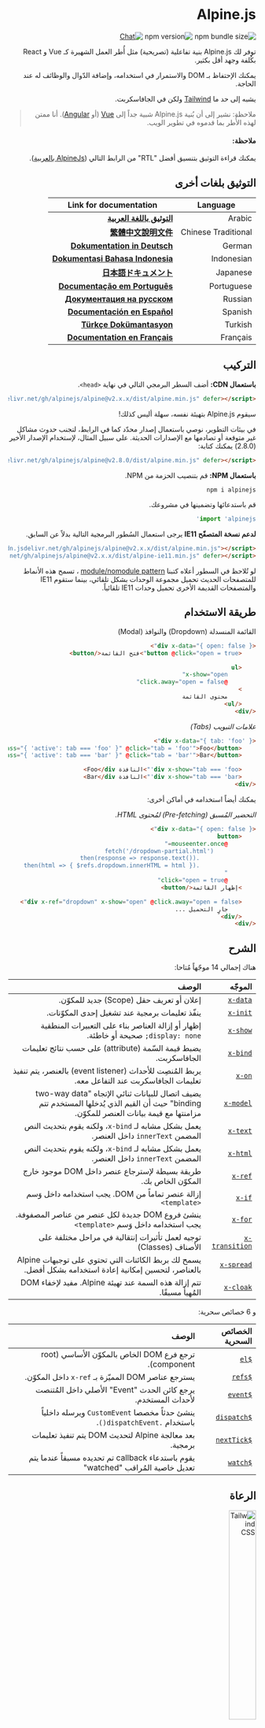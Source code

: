 <div dir="rtl">

# Alpine.js

![npm bundle size](https://img.shields.io/bundlephobia/minzip/alpinejs)
![npm version](https://img.shields.io/npm/v/alpinejs)
[![Chat](https://img.shields.io/badge/chat-on%20discord-7289da.svg?sanitize=true)](https://alpinejs.codewithhugo.com/chat/)

توفر لك Alpine.js بنية تفاعلية (تصريحية) مثل أُطر العمل الشهيرة كـ Vue و React بكُلفة وجهد أقل بكثير.

يمكنك الإحتفاظ بـ DOM والاستمرار في استخدامه، وإضافة الدّوال والوظائف له عند الحاجة.

يشبه إلى حد ما [Tailwind](https://tailwindcss.com/) ولكن في الجافاسكربت.

> ملاحظة: نشير إلى أن بُنية Alpine.js شبية جداً إلى [Vue](https://vuejs.org/) (أو [Angular](https://angularjs.org/)). أنا ممتن لهذه الأُطر بما قدموه في تطوير الويب.

#### ملاحظة:

يمكنك قراءة التوثيق بتنسيق أفضل "RTL" من الرابط التالي ([AlpineJs بالعربية](https://alpinejs.abdelhadi.org/#/)).

## التوثيق بلغات أخرى

| Language | Link for documentation |
| --- | --- |
| Arabic | [**التوثيق باللغة العربية**](./README.ar.md) |
| Chinese Traditional | [**繁體中文說明文件**](./README.zh-TW.md) |
| German | [**Dokumentation in Deutsch**](./README.de.md) |
| Indonesian | [**Dokumentasi Bahasa Indonesia**](./README.id.md) |
| Japanese | [**日本語ドキュメント**](./README.ja.md) |
| Portuguese | [**Documentação em Português**](./README.pt.md) |
| Russian | [**Документация на русском**](./README.ru.md) |
| Spanish | [**Documentación en Español**](./README.es.md) |
| Turkish | [**Türkçe Dokümantasyon**](./README.tr.md) |
| Français | [**Documentation en Français**](./README.fr.md) |

## التركيب

**باستعمال CDN:** أضف السطر البرمجي التالي في نهاية `<head>`. 

```html
<script src="https://cdn.jsdelivr.net/gh/alpinejs/alpine@v2.x.x/dist/alpine.min.js" defer></script>
```

سيقوم Alpine.js بتهيئة نفسه، سهلة أليس كذلك!

في بيئات التطوير، نوصي باستعمال إصدار محدّد كما في الرابط، لتجنب حدوث مشاكل غير متوقعة أو تصادمها مع الإصدارات الحديثة. على سبيل المثال، لإستخدام الإصدار الأخير (2.8.0) يمكنك كتابة:

```html
<script src="https://cdn.jsdelivr.net/gh/alpinejs/alpine@v2.8.0/dist/alpine.min.js" defer></script>
```

**باستعمال NPM:** قم بتنصيب الحزمة من NPM.

```js
npm i alpinejs
```

قم باستدعائها وتضمينها في مشروعك.
```js
import 'alpinejs'
```

**لدعم نسخة المتصفّح IE11** يرجى استعمال السُطور البرمجية التالية بدلاً عن السابق.

```html
<script type="module" src="https://cdn.jsdelivr.net/gh/alpinejs/alpine@v2.x.x/dist/alpine.min.js"></script>
<script nomodule src="https://cdn.jsdelivr.net/gh/alpinejs/alpine@v2.x.x/dist/alpine-ie11.min.js" defer></script>
```

لو تُلاحظ في السطور أعلاه كتبنا [module/nomodule pattern](https://philipwalton.com/articles/deploying-es2015-code-in-production-today/) ، تسمح هذه الأنماط للمتصفحات الحديث تحميل مجموعة الوحدات بشكل تلقائي، بينما ستقوم IE11 والمتصفحات القديمة الأخرى تحميل وحدات IE11 تلقائياً. 

## طريقة الاستخدام

القائمة المنسدلة (Dropdown) والنوافذ (Modal)
```html
<div x-data="{ open: false }">
    <button @click="open = true">فتح القائمة</button>

    <ul
        x-show="open"
        @click.away="open = false"
    >
        محتوى القائمة
    </ul>
</div>
```

*علامات التبويب (Tabs)*

```html
<div x-data="{ tab: 'foo' }">
    <button :class="{ 'active': tab === 'foo' }" @click="tab = 'foo'">Foo</button>
    <button :class="{ 'active': tab === 'bar' }" @click="tab = 'bar'">Bar</button>

    <div x-show="tab === 'foo'">النافذة Foo</div>
    <div x-show="tab === 'bar'">النافذة Bar</div>
</div>
```

يمكنك أيضاً استخدامه في أماكن أخرى: 

*التحضير المُسبق (Pre-fetching) لمُحتوى HTML.*

```html
<div x-data="{ open: false }">
    <button
        @mouseenter.once="
            fetch('/dropdown-partial.html')
                .then(response => response.text())
                .then(html => { $refs.dropdown.innerHTML = html })
        "
        @click="open = true"
    >إظهار القائمة</button>

    <div x-ref="dropdown" x-show="open" @click.away="open = false">
        جارٍ التحميل ...
    </div>
</div>
```

## الشرح

هناك إجمالي 14 موجّهاً مُتاحا:

| الموجّه | الوصف |
| --: | --: |
| [`x-data`](#x-data) | إعلان أو تعريف حقل (Scope) جديد للمكوّن. |
| [`x-init`](#x-init) | ينفّذ تعليمات برمجية عند تشغيل إحدى المكوّنات. |
| [`x-show`](#x-show) | إظهار أو إزالة العناصر بناء على التعبيرات المنطقية `display: none;` صحيحة أو خاطئة. |
| [`x-bind`](#x-bind) | يضبط قيمة السّمة (attribute) على حسب نتائج تعليمات الجافاسكربت. |
| [`x-on`](#x-on) | يربط المُنصِت للأحداث (event listener) بالعنصر، يتم تنفيذ تعليمات الجافاسكربت عند التفاعل معه. |
| [`x-model`](#x-model) | يضيف اتصال للبيانات ثنائي الإتجاه "two-way data binding" حيث أن القيم الذي يُدخلها المستخدم تتم مزامنتها مع قيمة بيانات العنصر للمكوّن. |
| [`x-text`](#x-text) | يعمل بشكل مشابه لـ `x-bind`، ولكنه يقوم بتحديث النص المضمن `innerText` داخل العنصر. |
| [`x-html`](#x-html) | يعمل بشكل مشابه لـ `x-bind`، ولكنه يقوم بتحديث النص المضمن `innerText` داخل العنصر. |
| [`x-ref`](#x-ref) | طريقة بسيطة لإسترجاع عنصر داخل DOM موجود خارج المكوّن الخاص بك. |
| [`x-if`](#x-if) | إزالة عنصر تماماً من DOM. يجب استخدامه داخل وَسم `<template>` |
| [`x-for`](#x-for) | ينشئ فروع DOM جديدة لكل عنصر من عناصر المصفوفة. يجب استخدامه داخل وَسم `<template>` |
| [`x-transition`](#x-transition) | توجيه لعمل تأثيرات إنتقالية في مراحل مختلفة على الأصناف (Classes) |
| [`x-spread`](#x-spread) | يسمح لك بربط الكائنات التي تحتوي على توجيهات Alpine بالعناصر، لتحسين إمكانية إعادة استخدامه بشكل أفضل. |
| [`x-cloak`](#x-cloak) | تتم إزالة هذه السمة عند تهيئة Alpine. مفيد لإخفاء DOM المُهيأ مسبقًا. |

و 6 خصائص سحرية:

| الخصائص السحرية | الوصف |
| --: | --: |
| [`$el`](#el) | ترجع فرع DOM الخاص بالمكوّن الأساسي (root component). |
| [`$refs`](#refs) | يسترجع عناصر DOM المميّزة بـ `x-ref` داخل المكوّن. |
| [`$event`](#event) | يرجع كائن الحدث "Event"  الأصلي داخل المُتنصت لأحداث المستخدم. |
| [`$dispatch`](#dispatch) | ينشئ حدثاً مخصصا `CustomEvent` ويرسله داخلياً باستخدام `.dispatchEvent()`. |
| [`$nextTick`](#nexttick) | بعد معالجة Alpine لتحديث DOM يتم تنفيذ تعليمات برمجية. |
| [`$watch`](#watch) | يقوم باستدعاء callback تم تحديده مسبقاً عندما يتم تعديل خاصية المُراقب "watched" |


## الرعاة

<img width="33%" src="https://refactoringui.nyc3.cdn.digitaloceanspaces.com/tailwind-logo.svg" alt="Tailwind CSS">

**هل تريد عرض شعارك هنا؟ [راسلني على تويتر](https://twitter.com/calebporzio)**

## مشاريع المجتمع

* [AlpineJS Weekly Newsletter](https://alpinejs.codewithhugo.com/newsletter/)
* [Spruce (State Management)](https://github.com/ryangjchandler/spruce)
* [Turbolinks Adapter](https://github.com/SimoTod/alpine-turbolinks-adapter)
* [Alpine Magic Helpers](https://github.com/KevinBatdorf/alpine-magic-helpers)
* [Awesome Alpine](https://github.com/ryangjchandler/awesome-alpine)

### الموجّهات

---

### `x-data`

**المثال:** `<div x-data="{ foo: 'bar' }">...</div>`

**البُنية:** `<div x-data="[object literal]">...</div>`

تعرّف `x-data` حقل/نطاق جديد للمكوّن، يخبر Alpine بتهيئة المكوّن الجديد  بكائن البيانات المعرّف والمحدّد مسبقاً.

مشابه لخاصية `data` بالمكونّات في إطار Vue.

**استخراج التعابير المنطقية للمكوّن**

يمكنك من استخراج مصدر البيانات والتعاملات ذات الصّلة إلى دوال قابلة لإعادة الاستخدام. 

```html
<div x-data="dropdown()">
    <button x-on:click="open">فتح</button>

    <div x-show="isOpen()" x-on:click.away="close">
        // القائمة المنسدلة
    </div>
</div>

<script>
    function dropdown() {
        return {
            show: false,
            open() { this.show = true },
            close() { this.show = false },
            isOpen() { return this.show === true },
        }
    }
</script>
```

> لمستخدمي مجمّع الوحدات (bundler): يرجى ملاحظة أن الدوال التي يصل إليها Alpine.js في النطاق العام (window). فلاستخدام x-data يجب أن تصرّحها إلى `window`. على سبيل المثال `window.dropdown = function () {}` (لأنه في Webpack ،Rollup ،Parcel وما إلى ذلك، الدّوال التي تكتبتها تكون بشكل إفتراضي ضِمن نطاق الوحدة "module" وليس في نطاق الصفحة `window`).


يمكنك أيضاً دمج عدة كائنات متعددة معاً باستخدام محلّل الكائنات (object destructuring).

```html
<div x-data="{...dropdown(), ...tabs()}">
```

---

### `x-init`
**المثال:** `<div x-data="{ foo: 'bar' }" x-init="foo = 'baz'"></div>`

**البُنية:** `<div x-data="..." x-init="[expression]"></div>`

ينفّذ `x-init` تعليمات برمجية عند تشغيل وتهيئة إحدى المكوّنات.

إذا أردت تنفيذ التعليمات البرمجية بعد أن يجري Alpine تحديثه على DOM (مُماثل لـ `mounted()` في Vue.js) يمكنك إرجاع callback من `x-init` وسيتم تشغيله بعدها:

`x-init="() => { // يمكننا الوصول إلى DOM بعد تهيئته // }"`

---

### `x-show`
**المثال:** `<div x-show="open"></div>`

**البُنية:** `<div x-show="[expression]"></div>`

تمكّننا `x-show` من إظهار أو إزالة العناصر بناء على التعبيرات المنطقية `display: none;` صحيحة أو خاطئة.

**x-show.transition**

`x-show.transition` عبارة عن واجهة "API" يمكنها تحسين `x-show` وجعله أكثر جمالية باستخدام تأثيرات CSS transitions.

```html
<div x-show.transition="open">
    يتم عمل تأثير بصري بالظهور "in" و الإختفاء "out"
</div>
```

| التوجيهات | الوصف |
| ---: | ---: |
| `x-show.transition` | يتلاشى ويتقلص بمرور الوقت (opacity, scale: 0.95, timing-function: cubic-bezier(0.4, 0.0, 0.2, 1), duration-in: 150ms, duration-out: 75ms). |
| `x-show.transition.in` | تأثير انتقالي "in" فقط. |
| `x-show.transition.out` | تأثير خارجي "out" فقط. |
| `x-show.transition.opacity` | تأثير التلاشي فقط. |
| `x-show.transition.scale` | تأثير على الحجم فقط. |
| `x-show.transition.scale.75` | ضبط قيمة الحجم `transform: scale(.75)`. |
| `x-show.transition.duration.200ms` | يضبط قيمة الانتقال الأولي "in" إلى 200 مللي ثانية. تأخذ قيمة الانتقال النهائي "out" نصف القيمة المحددة (في هذه الحالة 100 مللي ثانية). |
| `x-show.transition.origin.top.right` | تنسيق التحولات CSS transform الأصلية `transform-origin: top right` |
| `x-show.transition.in.duration.200ms.out.duration.50ms` | تأثيرات على فترات مختلفة "in" و "out". |


> ملاحظة: يمكنك دمج جميع التاثيرات مع بعضها البعض (على الرغم من أنها غريبة ربما): `x-show.transition.in.duration.100ms.origin.top.right.opacity.scale.85.out.duration.200ms.origin.bottom.left.opacity.scale.95`

> ملاحظة: سينتظر `x-show` إلى حين أن تنتهني جميع التأثيرات، إذا كنت تريد تجاهلها، أضف المعدّل `.immediate`
```html
<div x-show.immediate="open">
    <div x-show.transition="open">
</div>
```
---

### `x-bind`

> ملاحظة: يمكنك اختصار الكتابة باستعمال النقطتين ":" كـ `:type="..."`

**المثال:** `<input x-bind:type="inputType">`

**البُنية:** `<input x-bind:[attribute]="[expression]">`

يضبط قيمة السّمة (attribute) على حسب نتائج تعليمات الجافاسكربت. ويمكن لهذه التعليمات أن تصل الى جميع بيانات المكوّن. ويتم تحديثه في كل مرة يتم فيها تحديث بياناته.

> ملاحظة: يتم تحديث ارتباطات السمات (binding) فقط إذا تم تحديث قيّمها. يكتشف Alpine تلقائيًا هذه القيم والتحديثات ثم يحسّنها.

**استخدام `x-bind` لـ class attributes**

يتصرف `x-bind` بشكل مختلف قليلاً عند تحديد الصنف (class attribute).

بالنسبة للأصناف (classes) قم بتمرير كائن يكون مفتاحه هو إسم الفئة، وقيم هذه الأزواج عبارة عن تعبيرات منطقية تحدّد ما إذا كان يتم تطبيق الصنف على العنصر أم لا.

كمثال:
`<div x-bind:class="{ 'hidden': foo }"></div>`

في هذا المثال يتم تطبيق الصنف "hidden" فقط عندما تكون قيمة foo صحيحة `true`.

**`x-bind` للسمات المنطقية (boolean attributes)**

يدعم `x-bind` المتغيرات بالإضافة إلى تعبيرات الجافاسكربت في حالة إذا كانت تُرجع قيمة منطقية صحيحة أو خاطئة (`true` أو `false`).

كمثال:
```html
<!-- العبارة: -->
<button x-bind:disabled="myVar">إضغطني</button>

<!-- إذا myVar == true: -->
<button disabled="disabled">إضغطني</button>

<!-- في حال myVar == false:  -->
<button>Click me</button>
```

هنا تتم إضافة السمة `disabled` أو إزالتها بناءً على قيمة المتغيّر `myVar`.

تدعم كذلك Alpine سمات منطقية مختلفة  HTML specification كـ:  `disabled`,`readonly`,`required`,`checked`,`hidden`,`selected`,`open` وغيرها.

المُعدّل .camel
مثال: <svg x-bind:view-box.camel="viewBox">

يقوم المعدّل بضبط وربط حالة الأحرف بصيغة camel case لإسم السمة. في المثال أعلاه، تم ربط قيمة viewBox بِسِمة viewBox (بدلاً من view-box).

---

### `x-on`

> ملاحظة: يمكنك اختصار الكتابة باستعمال النقطتين ":" كـ `@click="..."`

**المثال:** `<button x-on:click="foo = 'bar'"></button>`

**البُنية:** `<button x-on:[event]="[expression]"></button>`

يقوم x-on بإرفاق المُنصت للأحداث (event listener). عندما يتم حدث (event) من قِبل المستخدم يتم تنفيذ تعليمات الجافاسكربت المحددة.

يتم تحديث السِمات الأخرى للعنصر المرتبطة بمصدر البيانات هذا بمجرد تعديل البيانات الموجودة في التعليمات البرمجية.

> ملاحظة: اختياريًا، يمكن أيضًا تحديد اسم دالة JavaScript.

**المثال:** `<button x-on:click="myFunction"></button>`

هذه تكافئ: `<button x-on:click="myFunction($event)"></button>`

**المُعدّل `keydown` **

**المثال:** `<input type="text" x-on:keydown.escape="open = false">`

يمكنك الإستجابة لأحداث معينة ينقر عليها المستخدم في لوحة المفاتيح باستخدام المعدّلات `x-on:keydown`. يرجى ملاحظة أن هذا المُعدّل يستخدم صيغة kebab-case لتسمية قيم `Event.key`.

أمثلة: `enter`, `escape`, `arrow-up`, `arrow-down`

> يمكننا كذلك الإستجابة أزرار لوحة المفاتيح الأساسية كـ `x-on:keydown.cmd.enter="foo"`

**المُعدّل `.away`**

**المثال:** `<div x-on:click.away="showModal = false"></div>`

لا يتم تنفيذ تعبير Event Handler إلا إذا لم يتم تشغيل الحدث بواسطة العنصر نفسه (أو مكوناته الفرعية).

هذا مفيد لإخفاء القوائم المنسدلة والنوافذ عندما ينقر المستخدم في مكان آخر.

**المُعدّل `.prevent`**
**المثال:** `<input type="checkbox" x-on:click.prevent>`

تؤدي إضافة `.prevent` إلى مستمع الحدث إلى استدعاء منع `preventDefault` في الحدث الذي سيتم تنفيذه. في المثال أعلاه، هذا يعني أن مربع الاختيار لن يتم تحديده بالفعل عندما ينقر المستخدم عليه.

**المُعدّل`.stop`**
**المثال::** `<div x-on:click="foo = 'bar'"><button x-on:click.stop></button></div>`

إضافة `.stop` إلى المتصنّت للأحداث يستدعي `stopPropagation.` في المثال أعلاه،  يعني أن الحدث "click" لن ينتقل إلى  `<div>` الخارجي. بمعنى آخر، عندما ينقر المستخدم على الزر، لا يتم تعريف `foo` على أنه `bar`.

**المُعدّل `.self`**
**المثال:** `<div x-on:click.self="foo = 'bar'"><button></button></div>`

إضافة .self إلى المتصنّت للأحداث إلى تشغيل الحدث فقط إذا كان `$event.target` و نفسه العنصر. في المثال أعلاه، يعني أنه عند النقر على الزر "button" لن يتم تشغيل الحدث

**المُعدّل `.window`**
**المثال:** `<div x-on:resize.window="isOpen = window.outerWidth > 768 ? false : open"></div>`

إضافة `.window` إلى مستمع الأحداث، سيقوم بتثبيت المتصنّت للأحداث على نافذة المتصفّح كله `window` بدلاً من DOM الذي قمت بتصريحه أو تحديده. هذا مفيد لك في حال أردت ضبط أحد المكوّنات وتغييرها على حسب حجم (أبعاد) المتصفّح. في المثال أعلاه سيتم إغلاق النافذة أو القائمة المنسدلة إذا تجاوزت أبعاد المتصفح 768 بكسل، خلاف ذلك نُبقيه على حالته.

>ملاحظة: يمكنك أيضًا استخدام معدّل `.document` لإرفاق المتصنّت بدلا من `window`.

**المُعدّل `.once`**
**المثال:** `<button x-on:mouseenter.once="fetchSomething()"></button>`

تعني إضافة المعدّل `.once` إلى المتصنّت للحدث أن المنصت (listener) يعمل مرة واحدة فقط. هذا مفيد للمهام التي تريد القيام بها مرة واحدة فقط، مثل الجلب الجزئي لشفرات HTML أو ما شابه.

**المُعدّل `.passive` **
**المثال:** `<button x-on:mousedown.passive="interactive = true"></button>`

إذا أضفنا `.passive` إلى المتصنّت للحدث، فإن هذا الرمز المميز سيعطل وظيفة `preventDefault()` ولن تعمل على أي حدث يتم تنفيذه. يمكن أن يساعدك أحياناً في تحسين أداء التمرير (scroll) على الأجهزة التي تعمل باللمس.

**المُعدّل `.debounce`**
**المثال:** `<input x-on:input.debounce="fetchSomething()">`

يتيح لك تحديد `.debounce` وقت تنفيذ الأحداث، لن يعمل معالج الأحداث (event handler) فقط إذا مرت فترة زمنية معينة منذ آخر حدث، عندما يكون المعالج جاهزاً للتنفيذ سيتم تنفيذ آخر استدعاء للمعالج.

مهلة الإنتظار "wait" الإفتراضية هي 250 مللي ثانية.

إذا أردت تخصيص مهلة الإنتظار يمكنك استخدام الطريقة التالية:

```
<input x-on:input.debounce.750="fetchSomething()">
<input x-on:input.debounce.750ms="fetchSomething()">
```

**المُعدّل `.camel`**
**المثال:** `<input x-on:event-name.camel="doSomething()">`

يقوم المتصنّت للأحداث بالإنصات إلى الأحداث التي تحمل حالة أحرف بصيغة camelCase. في هذا المثال سيتم تنفيذها للعناصر التي تحمل اسم `eventName`.

---

### `x-model`
**المثال:** `<input type="text" x-model="foo">`

**البُنية:** `<input type="text" x-model="[data item]">`

يضيف `x-model` ربط بيانات ثنائي الإتجاه "two-way data binding" (أي أن ربط البيانات يكون في كلا الطرفين). بمعنى آخر، أن قيمة العنصر تتم مزامنتها مع قيمة بيانات عنصر للمكوّن.

> يكتشف `x-model` تلقائياً التغييرات التي تطرأ على العناصر التالية:  text inputs ،checkboxes ،radio buttons ،textareas ،selects ،multiple selects.
> يمكنك فهم كيف يعمل ذلك في الخفاء في "سيناريوهات" إطار عمل [how Vue would](https://vuejs.org/v2/guide/forms.html).

**المُعدّل `.number`**
**المثال:** `<input x-model.number="age">`

يقوم `.number` بتحويل القيمة المدخلة عبر `<input>` إلى رقم. في حال تعذّر تحليل القيمة المدخلة أنه رقم فعلاً سيُرجع القيمة الأصلية المدخلة.

**المُعدّل `.debounce`**
**المثال:** `<input x-model.debounce="search">`

يتيح لك تحديد `.debounce` وقت تنفيذ الأحداث، لن يعمل معالج الأحداث (event handler) فقط إذا مرت فترة زمنية معينة منذ آخر حدث، عندما يكون المعالج جاهزاً للتنفيذ سيتم تنفيذ آخر استدعاء للمعالج.

مهلة الإنتظار "wait" الإفتراضية هي 250 مللي ثانية.

إذا أردت تخصيص مهلة الإنتظار يمكنك استخدام الطريقة التالية:

```
<input x-model.debounce.750="search">
<input x-model.debounce.750ms="search">
```

---

### `x-text`
**المثال:** `<span x-text="foo"></span>`

**البُنية:** `<span x-text="[expression]"`

يعمل بشكل مشابه لـ `x-bind`، ولكنه يقوم بتحديث النص المضمن `innerText` داخل العنصر.  

---

### `x-html`
**المثال:** `<span x-html="foo"></span>`

**البُنية:** `<span x-html="[expression]"`

يعمل بشكل مشابه لـ `x-bind`، ولكنه يقوم بتحديث شفرة HTML المضمنة  `innerText` داخل العنصر. 

> :warning: **في هذه الحالة نوصي بكتابة محتوى (شفرات نظيفة) ولا تسمح بمُدخلات المُستخدم (user-provided)** :warning:
>
> يمكن أن يؤدي عرض HTML على المتصفّح من جهات خارجية أن توقع موقعك بثغرات [XSS](https://developer.mozilla.org/en-US/docs/Glossary/Cross-site_scripting).

---

### `x-ref`
**المثال:** `<div x-ref="foo"></div><button x-on:click="$refs.foo.innerText = 'bar'"></button>`

**البُنية:** `<div x-ref="[ref name]"></div><button x-on:click="$refs.[ref name].innerText = 'bar'"></button>`

توفر `x-ref` طريقة مفيدة لجلب عناصر DOM خارج المكون الخاص بك، عندما تقوم بتعيين `x-ref` للعنصر، سيكون متاحاً لجميع معالجات الأحداث داخل الكائن عن طريق استدعاء `$refs`. 

بديل مفيد  في حال كان يجب استخدام الأمر `document.querySelector` في كثير من الأحيان للإشارة إلى العناصر.

> يمكنك أيضا عمل ربط القيم المتغيّرة (الديناميكية) بـ `<span :x-ref="item.id"></span>` .

---

### `x-if`
**المثال:** `<template x-if="true"><div>Some Element</div></template>`

**البُنية:** `<template x-if="[expression]"><div>Some Element</div></template>`

إذا كانت وظيفة `x-show` (كما شرحناها سابقاً) غير كافية، فيمكن استخدام `x-if` بدلاً من ذلك لإزالة عنصر بالكامل من DOM.

نظرًا لأن Alpine لا يحتوي على DOM افتراضي، يجب استخدام `x-if` مع الوسم `<template></template>`. بحيث يسمح لـ Alpine  البقاء مستقرًا والوصول إلى DOM الحقيقي.

> ملاحظة: عند استخدام `x-if`، يجب أن يكون هناك عنصر جذر واحد (element root) على الأقل داخل `<template></template>`

> ملاحظة: عند استخدام template في svg، ستحتاج إلى إضافة [polyfill](https://github.com/alpinejs/alpine/issues/637#issuecomment-654856538) الذي يجب تنفيذه قبل تهيئة Alpine.js. 

---

### `x-for`
**المثال:**

```html
<template x-for="item in items" :key="item">
    <div x-text="item"></div>
</template>
```

> ملاحظة: هذا `:key` مفتاح اختياري ، ومع ذلك، نوصى به وبشدة.

يُعدّ `x-for` مناسباً للحالات التي يلزم فيها انشاء عقدة DOM جديدة لكل عنصر داخل المصفوفة. مشابه لـ `v-for` في Vue، ولكن الإختلاف الوحيد هو أنه يجب وضعه في وسم `template` بدلاً من عنصر DOM عادي.

إذا كنت ترغب في الوصول إلى الفهرس الحالي (current index) للتكرار، فاستخدم الصيغة التالية:

```html
<template x-for="(item, index) in items" :key="index">
    <!-- يمكنك أيضًا الرجوع إلى "index" داخل التكرار إذا لزم الأمر. -->
    <div x-text="index"></div>
</template>
```

إذا كنت ترغب في الوصول إلى تكرار مصفوفة كائن (array object)، فاستخدم الصيغة التالية:

```html
<template x-for="(item, index, collection) in items" :key="index">
    <!-- يمكنك أيضًا الرجوع إلى "collection" في التكرار متى احتجت إلى ذلك. -->
    <!-- العنصر الحالي. -->
    <div x-text="item"></div>
    <!--نفس العنصر المذكور أعلاه. -->
    <div x-text="collection[index]"></div>
    <!-- لعنصر السابق. -->
    <div x-text="collection[index - 1]"></div>
</template>
```

> ملاحظة: عند استخدام `x-for`، يجب أن يكون هناك عنصر جذر واحد (element root) على الأقل داخل `template`.

> ملاحظة: عند استخدام template في svg، ستحتاج إلى إضافة [polyfill](https://github.com/alpinejs/alpine/issues/637#issuecomment-654856538) الذي يجب تنفيذه قبل تهيئة Alpine.js. 

#### تداخل `x-for`
يمكنك عمل حلقات تكرار داخل حلقات x-for ولكن يجب أن نلّف (wrap) كل دورة في عنصر. مثلا:

```html
<template x-for="item in items">
    <div>
        <template x-for="subItem in item.subItems">
            <div x-text="subItem"></div>
        </template>
    </div>
</template>
```

#### التكرار داخل مجال:

يدعم Alpine صيغة `i in n`، حيث يمثّل n عدداً صحيحاً مما يسمح لك بعمل تكرار على مجال معين من العناصر.

```html
<template x-for="i in 10">
    <span x-text="i"></span>
</template>
```

---

### `x-transition`
**المثال:**

```html
<div
    x-show="open"
    x-transition:enter="transition ease-out duration-300"
    x-transition:enter-start="opacity-0 transform scale-90"
    x-transition:enter-end="opacity-100 transform scale-100"
    x-transition:leave="transition ease-in duration-300"
    x-transition:leave-start="opacity-100 transform scale-100"
    x-transition:leave-end="opacity-0 transform scale-90"
>...</div>
```

```html
<template x-if="open">
    <div
        x-transition:enter="transition ease-out duration-300"
        x-transition:enter-start="opacity-0 transform scale-90"
        x-transition:enter-end="opacity-100 transform scale-100"
        x-transition:leave="transition ease-in duration-300"
        x-transition:leave-start="opacity-100 transform scale-100"
        x-transition:leave-end="opacity-0 transform scale-90"
    >...</div>
</template>
```

> المثال أعلاه يستخدم تنسيقات [Tailwind CSS](https://tailwindcss.com/)

يوفر Alpine ستة تأثيرات إنتقالية مختلفة لتطبيق الفئات (Classes) على مراحل مختلفة من انتقال العنصر، بين الحالات "hidden" و "shown". تعمل هذه التوجيهات مع كل من x-show و x-if.

تعمل هذه تمامًا مثل توجيهات التأثير بـ VueJS، باستثناء أن لها أسماء مختلفة وأكثر منطقية:

| التوجيه | الوصف |
| ---: | ---: |
| `:enter` | يتم تطبيقه طوال مرحلة الدخول. |
| `:enter-start` | تتم إضافته قبل إدراج العنصر وإزالة الإطار (frame) بعد إدراج العنصر. |
| `:enter-end` | تمت إضافة إطار (frame) واحد بعد إدراج العنصر (في نفس الوقت تتم إزالة `enter-start`) ، تتم إزالته عند انتهاء التأثير/التحريك. |
| `:leave` | تُطبق طوال مرحلة الخروج. |
| `:leave-start` | يُضاف مباشرة عند بدء انتهاء التأثير، وإزالته بعد إطار واحد. |
| `:leave-end` | تمت إضافة إطار بعد تشغيل "انتهاء التأثير" (في نفس الوقت الذي تتم فيه إزالة `leave-start`) ، وتتم إزالته عند انتهاء التأثير/التحريك. |

---

### `x-spread`
**المثال:**

```html
<div x-data="dropdown()">
    <button x-spread="trigger">فتح القائمة المنسدلة</button>

    <span x-spread="dialogue">محتوى القائمة</span>
</div>

<script>
    function dropdown() {
        return {
            open: false,
            trigger: {
                ['@click']() {
                    this.open = true
                },
            },
            dialogue: {
                ['x-show']() {
                    return this.open
                },
                ['@click.away']() {
                    this.open = false
                },
            }
        }
    }
</script>
```

يتيح `x-spread` نقل ربط الكائنات التي تحتوي على توجيهات Alpine لعنصر ما، إلى كائن يمكن إعادة استخدامه.

مفاتيح الكائن (object keys) عبارة عن توجيهات (يمكن أن يكون أي توجيهات بما في ذلك المُعدّلات) والقيم عبرة عن عمليات callback يتم تنفيذ قيمها بواسطة Alpine.

> ملاحظة: هناك بعض الأشياء التي يجب مراعاتها في `x-spread`:
> - الحالة الخاصة الوحيدة لـ spread هي استخدامه مع `x-for`. عند تطبيقه على التوجيه `x-for`، يجب إرجاع تعليمات نصيّة (string) عادية بواسطة callback.  كمثال `['x-for']() { return 'item in items' }`
> - `x-data` و  `x-init` لا يمكن إستخدامهما داخل كائن "spread".

---

### `x-cloak`
**المثال:** `<div x-data="{}" x-cloak></div>`

تتم إزالة سمة `x-cloak` من العنصر أثناء تهيئة Alpine. يساعد هذا في إخفاء DOM المهيأ مسبقاً. لكي يعمل هذا عليك بإضافة التعليمات التالية:

```html
<style>
    [x-cloak] { display: none; }
</style>
```

### الخصائص السحرية

> باستثناء $el، **لا يمكن استخدام الخصائص السحرية ضمن x-data** في حال المكوّن لم تتم تهيئته بعد.

---

### `$el`
**المثال:**

```html
<div x-data>
    <button @click="$el.innerHTML = 'foo'">استبدلني بـ "foo"</button>
</div>
```

`$el` خاصية سحرية للوصول إلى فرع DOM الأساسي.

### `$refs`
**المثال:**

```html
<span x-ref="foo"></span>

<button x-on:click="$refs.foo.innerText = 'bar'"></button>
```

يسترجع عناصر DOM المميّزة بـ `x-ref` داخل المكوّن، مفيدًا عندما تحتاج عناصر DOM إلى التعديل يدويًا.

---

### `$event`
**المثال:**

```html
<input x-on:input="alert($event.target.value)">
```

يرجع كائن الحدث "Event"  الأصلي داخل المُتنصت لأحداث المستخدم.

> ملاحظة: خاصية $event متاحة فقط في تعليمات DOM.

إذا أردت تمرير $event داخل دوال الجافاسكربت فيمكنك تمريرها مباشرة.

`<button x-on:click="myFunction($event)"></button>`

---

### `$dispatch`
**المثال:**

```html
<div @custom-event="console.log($event.detail.foo)">
    <button @click="$dispatch('custom-event', { foo: 'bar' })">
    <!--عند النقر عليه، يقوم console.log بطباعة "bar" -->
</div>
```

`$dispatch`هي طريقة مختصرة لإنشاء أحداث مخصصة `CustomEvent` وإرسالها داخلياً باستخدام `.dispatchEvent()` هناك العديد من حالات الاستخدام التي يكون فيها إرسال البيانات بين المكونات من خلال أحداث يحددها المستخدم خيارًا جيداً. هنا يمكنك العثور على [مزيد من المعلومات](https://developer.mozilla.org/en-US/docs/Web/Guide/Events/Creating_and_triggering_events) حول نظام CustomEvent الأساسي في المتصفحات.

```html
<div x-data="{ foo: 'bar' }">
    <span x-model="foo">
        <button @click="$dispatch('input', 'baz')">
        <!-- عندما يتم النقر فوق الزر `x-model` يتلقط حدث "input" الناشئ ويقوم بتحديث foo إلى"baz ". -->
    </span>
</div>
```

**ملاحظة حول انتشار الحدث** (**Event Propagation**)

إذا كنت ترغب في توقيف الأحداث التي يتم تشغيلها بواسطة عقد HTML داخل نفس التسلسل الهرمي المتداخل (يعني `div` داخل `div` وهكذا)، فيجب عليك استخدام المُعدِّل `.window`.

مثال:

```html
<div x-data>
    <span @custom-event="console.log($event.detail.foo)"></span>
    <button @click="$dispatch('custom-event', { foo: 'bar' })">
<div>
```

> ملاحظة: المثال أعلاه لن يعمل بشكل جيّد. لأنه إذا تم تشغيل الحدث المخصص، فسيتم انتشاره "تشغيله" في العناصر الرئيسية المشتركة بـ div.

**Dispatching to Components**

يمكن أيضًا استخدام الطريقة الموضحة أعلاه لتمكين الاتصال بين المكونات:

**مثال:**

```html
<div x-data @custom-event.window="console.log($event.detail)"></div>

<button x-data @click="$dispatch('custom-event', 'Hello World!')">
<!--عندما تنقر سيطبع console.log "Hello World!". -->
```

يمكنك أيضا استخدام `$dispatch()` لبدء تحديث البيانات من روابط `x-model`. على سبيل المثال:

```html
<div x-data="{ foo: 'bar' }">
    <span x-model="foo">
        <button @click="$dispatch('input', 'baz')">
        <!-- بعد النقر على عنصر `<button>` ، سيعترض `x-model` حدث "input" ويحدّث foo بـ "bar" -->
    </span>
</div>
```
> ملاحظ: خاصية $dispatch متاحة فقط ضمن تعليمات DOM.

إذا أردت تمرير $dispatch داخل دوال الجافاسكربت فيمكنك تمريرها مباشرة.

`<button x-on:click="myFunction($dispatch)"></button>`

---

### `$nextTick`
**المثال:**

```html
<div x-data="{ fruit: 'apple' }">
    <button
        x-on:click="
            fruit = 'pear';
            $nextTick(() => { console.log($event.target.innerText) });
        "
        x-text="fruit"
    ></button>
</div>
```

`$nextTick` هي خاصية تعني أن التعليمات لا يتم تنفيذها إلا بعد أن يقوم Alpine بتنفيذ تحديثات DOM التفاعلية. هذا مفيد إذا كنت لا تريد التفاعل مع DOM حتى يتم إجراء جميع تحديثات للبيانات.

---

### `$watch`
**المثال:**

```html
<div x-data="{ open: false }" x-init="$watch('open', value => console.log(value))">
    <button @click="open = ! open">Toggle Open</button>
</div>
```

تمكّنك `$watch` في المثال أعلاه أنه عند الضغط فوق الزر "button" ويتم تفعليه `open`، يقوم callback بتنفيذ `console.log` وطباعة القيمة الجديدة.

## الحماية
إذا وجدت ثغرة أمنية، يُرجى إرسال بريد إلكتروني إلى: [calebporzio@gmail.com]().

يعتمد Alpine على `function` لتنفيذ خصائصه. على الرغم من كونها أنها أكثرَ أماناً من `eval()` إلا أن هذه الممارسة مازالت محظورة في بعض البيئات المقيّدة مثل Google Chrome App باستخدام سياسة أمان المحتوى المقيد ([CSP](https://csp.withgoogle.com/docs/strict-csp.html)).

إذا كنت تستخدم Alpine في بيئة بها بيانات حساسة وتحتاج إلى [CSP](https://csp.withgoogle.com/docs/strict-csp.html)، فأنت بحاجة إلى تضمين التقييم غير الآمن `unsafe-eval` في سياستك. يساعد في وضع سياسات قوية على حماية المستخدمين عند استخدام المعلومات الشخصية والمالية.

نظرًا لأن السياسة تنطبق على جميع البرامج النصية في صفحتك، فمن المهم أن تتم مراجعة المكتبات الخارجية الأخرى المضمنة في موقعك بعناية للتأكد من أنها جديرة لإستعمالها وآمنة ولن تقدم أي ثغرة أمنية XSS أو (Cross Site Scripting vulnerability)  عبر الموقع سواء باستخدام وظيفة `eval()` أو التلاعب بـ DOM لإدخال تعليمات برمجية ضارة في صفحتك.

## الرخصة

حقوق النشر محفوظة  © 2019-2020 لـ Caleb Porzio والمساهمين.

مرخص بموجب ترخيص MIT، راجع [LICENSE.md](LICENSE.md) للحصول على التفاصيل.

</div>
